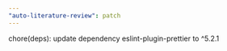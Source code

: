 ```yaml
---
"auto-literature-review": patch
---
```


chore(deps): update dependency eslint-plugin-prettier to ^5.2.1
